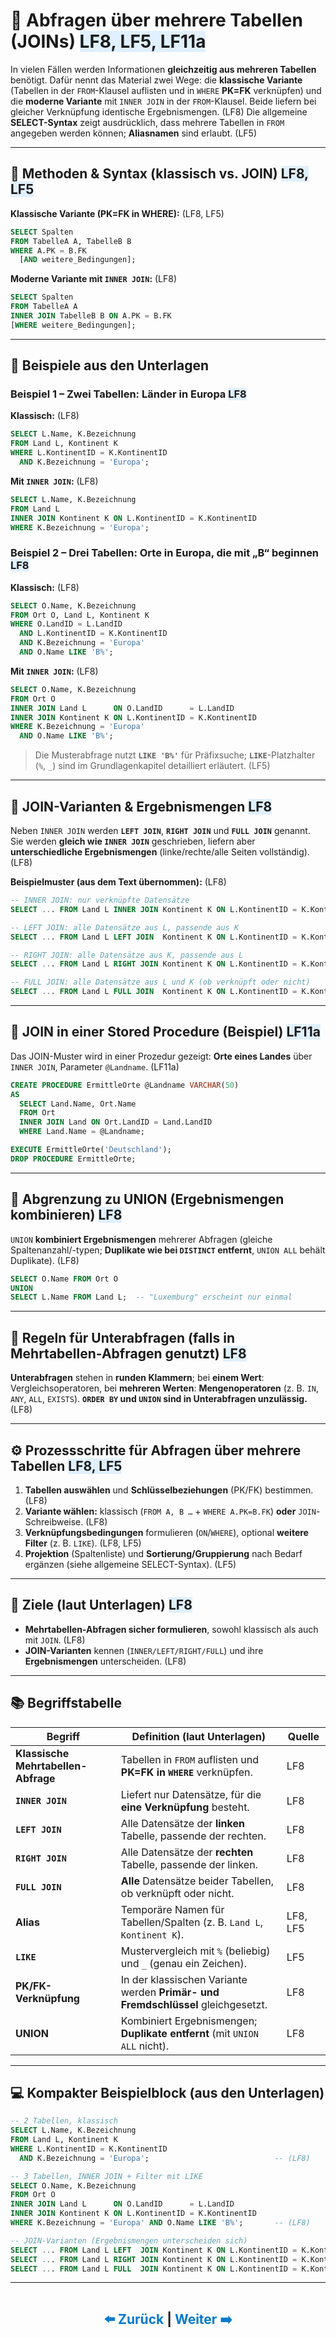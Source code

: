 # 🔗 Abfragen über mehrere Tabellen (JOINs) <span style="background:#e0f0ff;">LF8, LF5, LF11a</span>

In vielen Fällen werden Informationen **gleichzeitig aus mehreren Tabellen** benötigt. Dafür nennt das Material zwei Wege: die **klassische Variante** (Tabellen in der `FROM`-Klausel auflisten und in `WHERE` **PK=FK** verknüpfen) und die **moderne Variante** mit `INNER JOIN` in der `FROM`-Klausel. Beide liefern bei gleicher Verknüpfung identische Ergebnismengen. (LF8) 
Die allgemeine **SELECT-Syntax** zeigt ausdrücklich, dass mehrere Tabellen in `FROM` angegeben werden können; **Aliasnamen** sind erlaubt. (LF5) 

---

## 🧩 Methoden & Syntax (klassisch vs. JOIN) <span style="background:#e0f0ff;">LF8, LF5</span>

**Klassische Variante (PK=FK in WHERE):** (LF8, LF5)

```sql
SELECT Spalten
FROM TabelleA A, TabelleB B
WHERE A.PK = B.FK
  [AND weitere_Bedingungen];
```

**Moderne Variante mit `INNER JOIN`:** (LF8) 

```sql
SELECT Spalten
FROM TabelleA A
INNER JOIN TabelleB B ON A.PK = B.FK
[WHERE weitere_Bedingungen];
```

---

## 🧪 Beispiele aus den Unterlagen

### Beispiel 1 – Zwei Tabellen: Länder in Europa <span style="background:#e0f0ff;">LF8</span>

**Klassisch:** (LF8) 

```sql
SELECT L.Name, K.Bezeichnung
FROM Land L, Kontinent K
WHERE L.KontinentID = K.KontinentID
  AND K.Bezeichnung = 'Europa';
```

**Mit `INNER JOIN`:** (LF8) 

```sql
SELECT L.Name, K.Bezeichnung
FROM Land L
INNER JOIN Kontinent K ON L.KontinentID = K.KontinentID
WHERE K.Bezeichnung = 'Europa';
```

### Beispiel 2 – Drei Tabellen: Orte in Europa, die mit „B“ beginnen <span style="background:#e0f0ff;">LF8</span>

**Klassisch:** (LF8) 

```sql
SELECT O.Name, K.Bezeichnung
FROM Ort O, Land L, Kontinent K
WHERE O.LandID = L.LandID
  AND L.KontinentID = K.KontinentID
  AND K.Bezeichnung = 'Europa'
  AND O.Name LIKE 'B%';
```

**Mit `INNER JOIN`:** (LF8) 

```sql
SELECT O.Name, K.Bezeichnung
FROM Ort O
INNER JOIN Land L      ON O.LandID      = L.LandID
INNER JOIN Kontinent K ON L.KontinentID = K.KontinentID
WHERE K.Bezeichnung = 'Europa'
  AND O.Name LIKE 'B%';
```

> Die Musterabfrage nutzt **`LIKE 'B%'`** für Präfixsuche; **`LIKE`**-Platzhalter (`%`, `_`) sind im Grundlagenkapitel detailliert erläutert. (LF5) 

---

## 🧲 JOIN-Varianten & Ergebnismengen <span style="background:#e0f0ff;">LF8</span>

Neben `INNER JOIN` werden **`LEFT JOIN`**, **`RIGHT JOIN`** und **`FULL JOIN`** genannt. Sie werden **gleich wie `INNER JOIN`** geschrieben, liefern aber **unterschiedliche Ergebnismengen** (linke/rechte/alle Seiten vollständig). (LF8) 

**Beispielmuster (aus dem Text übernommen):** (LF8) 

```sql
-- INNER JOIN: nur verknüpfte Datensätze
SELECT ... FROM Land L INNER JOIN Kontinent K ON L.KontinentID = K.KontinentID;

-- LEFT JOIN: alle Datensätze aus L, passende aus K
SELECT ... FROM Land L LEFT JOIN  Kontinent K ON L.KontinentID = K.KontinentID;

-- RIGHT JOIN: alle Datensätze aus K, passende aus L
SELECT ... FROM Land L RIGHT JOIN Kontinent K ON L.KontinentID = K.KontinentID;

-- FULL JOIN: alle Datensätze aus L und K (ob verknüpft oder nicht)
SELECT ... FROM Land L FULL JOIN  Kontinent K ON L.KontinentID = K.KontinentID;
```

---

## 🧰 JOIN in einer Stored Procedure (Beispiel) <span style="background:#e0f0ff;">LF11a</span>

Das JOIN-Muster wird in einer Prozedur gezeigt: **Orte eines Landes** über `INNER JOIN`, Parameter `@Landname`. (LF11a) 

```sql
CREATE PROCEDURE ErmittleOrte @Landname VARCHAR(50)
AS
  SELECT Land.Name, Ort.Name
  FROM Ort
  INNER JOIN Land ON Ort.LandID = Land.LandID
  WHERE Land.Name = @Landname;

EXECUTE ErmittleOrte('Deutschland');
DROP PROCEDURE ErmittleOrte;
```

---

## 🔀 Abgrenzung zu UNION (Ergebnismengen kombinieren) <span style="background:#e0f0ff;">LF8</span>

`UNION` **kombiniert Ergebnismengen** mehrerer Abfragen (gleiche Spaltenanzahl/-typen; **Duplikate wie bei `DISTINCT` entfernt**, `UNION ALL` behält Duplikate). (LF8) 

```sql
SELECT O.Name FROM Ort O
UNION
SELECT L.Name FROM Land L;  -- "Luxemburg" erscheint nur einmal
```

---

## 📏 Regeln für Unterabfragen (falls in Mehrtabellen-Abfragen genutzt) <span style="background:#e0f0ff;">LF8</span>

**Unterabfragen** stehen in **runden Klammern**; bei **einem Wert**: Vergleichsoperatoren, bei **mehreren Werten**: **Mengenoperatoren** (z. B. `IN`, `ANY`, `ALL`, `EXISTS`). **`ORDER BY` und `UNION` sind in Unterabfragen unzulässig.** (LF8) 

---

## ⚙️ Prozessschritte für Abfragen über mehrere Tabellen <span style="background:#e0f0ff;">LF8, LF5</span>

1. **Tabellen auswählen** und **Schlüsselbeziehungen** (PK/FK) bestimmen. (LF8) 
2. **Variante wählen:** klassisch (`FROM A, B …` + `WHERE A.PK=B.FK`) **oder** `JOIN`-Schreibweise. (LF8) 
3. **Verknüpfungsbedingungen** formulieren (`ON`/`WHERE`), optional **weitere Filter** (z. B. `LIKE`). (LF8, LF5)
4. **Projektion** (Spaltenliste) und **Sortierung/Gruppierung** nach Bedarf ergänzen (siehe allgemeine SELECT-Syntax). (LF5) 

---

## 🎯 Ziele (laut Unterlagen) <span style="background:#e0f0ff;">LF8</span>

* **Mehrtabellen-Abfragen sicher formulieren**, sowohl klassisch als auch mit `JOIN`. (LF8) 
* **JOIN-Varianten** kennen (`INNER/LEFT/RIGHT/FULL`) und ihre **Ergebnismengen** unterscheiden. (LF8) 

---

## 📚 Begriffstabelle

| **Begriff**                         | **Definition (laut Unterlagen)**                                                 | **Quelle** |
| ----------------------------------- | -------------------------------------------------------------------------------- | ---------- |
| **Klassische Mehrtabellen-Abfrage** | Tabellen in `FROM` auflisten und **PK=FK in `WHERE`** verknüpfen.                | LF8        |
| **`INNER JOIN`**                    | Liefert nur Datensätze, für die **eine Verknüpfung** besteht.                    | LF8        |
| **`LEFT JOIN`**                     | Alle Datensätze der **linken** Tabelle, passende der rechten.                    | LF8        |
| **`RIGHT JOIN`**                    | Alle Datensätze der **rechten** Tabelle, passende der linken.                    | LF8        |
| **`FULL JOIN`**                     | **Alle** Datensätze beider Tabellen, ob verknüpft oder nicht.                    | LF8        |
| **Alias**                           | Temporäre Namen für Tabellen/Spalten (z. B. `Land L`, `Kontinent K`).            | LF8, LF5   |
| **`LIKE`**                          | Mustervergleich mit `%` (beliebig) und `_` (genau ein Zeichen).                  | LF5        |
| **PK/FK-Verknüpfung**               | In der klassischen Variante werden **Primär- und Fremdschlüssel** gleichgesetzt. | LF8        |
| **UNION**                           | Kombiniert Ergebnismengen; **Duplikate entfernt** (mit `UNION ALL` nicht).       | LF8        |

---

## 💻 Kompakter Beispielblock (aus den Unterlagen)

```sql
-- 2 Tabellen, klassisch
SELECT L.Name, K.Bezeichnung
FROM Land L, Kontinent K
WHERE L.KontinentID = K.KontinentID
  AND K.Bezeichnung = 'Europa';                            -- (LF8)
```



```sql
-- 3 Tabellen, INNER JOIN + Filter mit LIKE
SELECT O.Name, K.Bezeichnung
FROM Ort O
INNER JOIN Land L      ON O.LandID      = L.LandID
INNER JOIN Kontinent K ON L.KontinentID = K.KontinentID
WHERE K.Bezeichnung = 'Europa' AND O.Name LIKE 'B%';       -- (LF8)
```



```sql
-- JOIN-Varianten (Ergebnismengen unterscheiden sich)
SELECT ... FROM Land L LEFT  JOIN Kontinent K ON L.KontinentID = K.KontinentID;
SELECT ... FROM Land L RIGHT JOIN Kontinent K ON L.KontinentID = K.KontinentID;
SELECT ... FROM Land L FULL  JOIN Kontinent K ON L.KontinentID = K.KontinentID;  -- (LF8)
```


---

<div style="display:flex;justify-content:center">
  <h2>  <a href="./7-SQL-Abfragen-und-Struktur.md" style="text-decoration:none;color:#007acc;">⬅️ Zurück  </a>|<a href="./9-Ausdruecke-und-Bedingungen.md" style="text-decoration:none;color:#007acc;"> Weiter ➡️</a></h2>
</div>